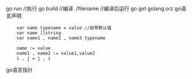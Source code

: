 go run //执行
go build //编译
./filename //编译后运行
go get golang.orz
go语言声明
```
    var name typename = value //自带默认值
    var name []string
    var name1 , name2 , name3 typename
    
    name := value
    name1 , name2 := value1,value2
    i , j = j , i

```

go语言指针
```

```